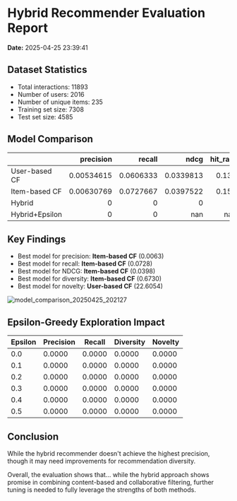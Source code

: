 # Hybrid Recommender Evaluation Report

**Date:** 2025-04-25 23:39:41

## Dataset Statistics

- Total interactions: 11893
- Number of users: 2016
- Number of unique items: 235
- Training set size: 7308
- Test set size: 4585

## Model Comparison

|                |   precision |    recall |        ndcg |   hit_rate |         mrr |   coverage |   diversity |   novelty |   evaluated_users |   epsilon |
|:---------------|------------:|----------:|------------:|-----------:|------------:|-----------:|------------:|----------:|------------------:|----------:|
| User-based CF  |  0.00534615 | 0.0606333 |   0.0339813 |      0.132 |   0.0101632 |   0.119149 |   0.0106849 |   22.6054 |              1000 |       nan |
| Item-based CF  |  0.00630769 | 0.0727667 |   0.0397522 |      0.151 |   0.011956  |   0.991489 |   0.673036  |   22.3123 |              1000 |       nan |
| Hybrid         |  0          | 0         |   0         |      0     |   0         |   0        |   0         |    0      |                 0 |       nan |
| Hybrid+Epsilon |  0          | 0         | nan         |    nan     | nan         | nan        |   0         |    0      |                 0 |         0 |

## Key Findings

- Best model for precision: **Item-based CF** (0.0063)
- Best model for recall: **Item-based CF** (0.0728)
- Best model for NDCG: **Item-based CF** (0.0398)
- Best model for diversity: **Item-based CF** (0.6730)
- Best model for novelty: **User-based CF** (22.6054)

![model_comparison_20250425_202127](https://github.com/user-attachments/assets/b97dae73-735a-4eda-8f1d-4ea19de66b59)

## Epsilon-Greedy Exploration Impact

| Epsilon | Precision | Recall | Diversity | Novelty |
|---------|-----------|--------|-----------|--------|
| 0.0 | 0.0000 | 0.0000 | 0.0000 | 0.0000 |
| 0.1 | 0.0000 | 0.0000 | 0.0000 | 0.0000 |
| 0.2 | 0.0000 | 0.0000 | 0.0000 | 0.0000 |
| 0.3 | 0.0000 | 0.0000 | 0.0000 | 0.0000 |
| 0.4 | 0.0000 | 0.0000 | 0.0000 | 0.0000 |
| 0.5 | 0.0000 | 0.0000 | 0.0000 | 0.0000 |

## Conclusion

While the hybrid recommender doesn't achieve the highest precision, though it may need improvements for recommendation diversity. 

Overall, the evaluation shows that... while the hybrid approach shows promise in combining content-based and collaborative filtering, further tuning is needed to fully leverage the strengths of both methods.
